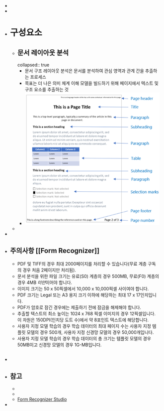-
-
- # 구성요소
	- ## 문서 레이아웃 분석
	  collapsed:: true
		- 문서 구조 레이아웃 분석은 문서를 분석하여 관심 영역과 관계 간을 추출하는 프로세스
		- 목표는 더 나은 의미 체계 이해 모델을 빌드하기 위해 페이지에서 텍스트 및 구조 요소를 추출하는 것
		- ![image.png](../assets/image_1669622222590_0.png)
	-
-
- ## 주의사항 [[Form Recognizer]]
	- PDF 및 TIFF의 경우 최대 2000페이지를 처리할 수 있습니다(무료 계층 구독의 경우 처음 2페이지만 처리됨).
	- 문서 분석을 위한 파일 크기는 유료(S0) 계층의 경우 500MB, 무료(F0) 계층의 경우 4MB *미만*이어야 합니다.
	- 이미지 크기는 50 x 50픽셀에서 10,000 x 10,000픽셀 사이여야 합니다.
	- PDF 크기는 Legal 또는 A3 용지 크기 이하에 해당하는 최대 17 x 17인치입니다.
	- PDF가 암호로 잠긴 경우에는 제출하기 전에 잠금을 해제해야 합니다.
	- 추출할 텍스트의 최소 높이는 1024 x 768 픽셀 이미지의 경우 12픽셀입니다. 이 차원은 150DPI(인치당 도트 수)에서 약 8포인트 텍스트에 해당합니다.
	- 사용자 지정 모델 학습의 경우 학습 데이터의 최대 페이지 수는 사용자 지정 템플릿 모델의 경우 500개, 사용자 지정 신경망 모델의 경우 50,000개입니다.
	- 사용자 지정 모델 학습의 경우 학습 데이터의 총 크기는 템플릿 모델의 경우 50MB이고 신경망 모델의 경우 1G-MB입니다.
##
-
- ## 참고
	-
	-
	- [Form Recognizer Studio](https://formrecognizer.appliedai.azure.com/studio)
-